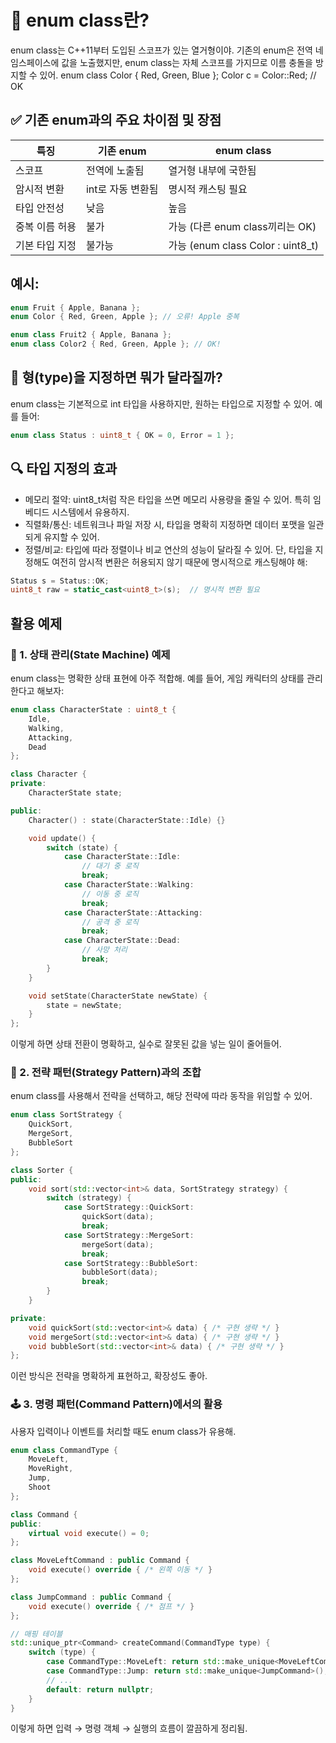 # 🧠 enum class란?
enum class는 C++11부터 도입된 스코프가 있는 열거형이야. 기존의 enum은 전역 네임스페이스에 값을 노출했지만, enum class는 자체 스코프를 가지므로 이름 충돌을 방지할 수 있어.
enum class Color { Red, Green, Blue };
Color c = Color::Red;  // OK



## ✅ 기존 enum과의 주요 차이점 및 장점
| 특징 | 기존 enum | enum class |
|------|----------|-------------| 
| 스코프 | 전역에 노출됨 | 열거형 내부에 국한됨 | 
| 암시적 변환 | int로 자동 변환됨 | 명시적 캐스팅 필요 | 
| 타입 안전성 | 낮음 | 높음 | 
| 중복 이름 허용 | 불가 | 가능 (다른 enum class끼리는 OK) | 
| 기본 타입 지정 | 불가능 | 가능 (enum class Color : uint8_t) | 


## 예시:
```cpp
enum Fruit { Apple, Banana };
enum Color { Red, Green, Apple }; // 오류! Apple 중복

enum class Fruit2 { Apple, Banana };
enum class Color2 { Red, Green, Apple }; // OK!
```


## 🧩 형(type)을 지정하면 뭐가 달라질까?
enum class는 기본적으로 int 타입을 사용하지만, 원하는 타입으로 지정할 수 있어. 예를 들어:
```cpp
enum class Status : uint8_t { OK = 0, Error = 1 };
```

## 🔍 타입 지정의 효과
- 메모리 절약: uint8_t처럼 작은 타입을 쓰면 메모리 사용량을 줄일 수 있어. 특히 임베디드 시스템에서 유용하지.
- 직렬화/통신: 네트워크나 파일 저장 시, 타입을 명확히 지정하면 데이터 포맷을 일관되게 유지할 수 있어.
- 정렬/비교: 타입에 따라 정렬이나 비교 연산의 성능이 달라질 수 있어.
단, 타입을 지정해도 여전히 암시적 변환은 허용되지 않기 때문에 명시적으로 캐스팅해야 해:
```cpp
Status s = Status::OK;
uint8_t raw = static_cast<uint8_t>(s);  // 명시적 변환 필요
```


## 활용 예제

### 🎯 1. 상태 관리(State Machine) 예제
enum class는 명확한 상태 표현에 아주 적합해. 예를 들어, 게임 캐릭터의 상태를 관리한다고 해보자:
```cpp
enum class CharacterState : uint8_t {
    Idle,
    Walking,
    Attacking,
    Dead
};

class Character {
private:
    CharacterState state;

public:
    Character() : state(CharacterState::Idle) {}

    void update() {
        switch (state) {
            case CharacterState::Idle:
                // 대기 중 로직
                break;
            case CharacterState::Walking:
                // 이동 중 로직
                break;
            case CharacterState::Attacking:
                // 공격 중 로직
                break;
            case CharacterState::Dead:
                // 사망 처리
                break;
        }
    }

    void setState(CharacterState newState) {
        state = newState;
    }
};
```

이렇게 하면 상태 전환이 명확하고, 실수로 잘못된 값을 넣는 일이 줄어들어.

### 🧠 2. 전략 패턴(Strategy Pattern)과의 조합
enum class를 사용해서 전략을 선택하고, 해당 전략에 따라 동작을 위임할 수 있어.
```cpp
enum class SortStrategy {
    QuickSort,
    MergeSort,
    BubbleSort
};

class Sorter {
public:
    void sort(std::vector<int>& data, SortStrategy strategy) {
        switch (strategy) {
            case SortStrategy::QuickSort:
                quickSort(data);
                break;
            case SortStrategy::MergeSort:
                mergeSort(data);
                break;
            case SortStrategy::BubbleSort:
                bubbleSort(data);
                break;
        }
    }

private:
    void quickSort(std::vector<int>& data) { /* 구현 생략 */ }
    void mergeSort(std::vector<int>& data) { /* 구현 생략 */ }
    void bubbleSort(std::vector<int>& data) { /* 구현 생략 */ }
};
```


이런 방식은 전략을 명확하게 표현하고, 확장성도 좋아.

### 🕹️ 3. 명령 패턴(Command Pattern)에서의 활용
사용자 입력이나 이벤트를 처리할 때도 enum class가 유용해.
```cpp
enum class CommandType {
    MoveLeft,
    MoveRight,
    Jump,
    Shoot
};

class Command {
public:
    virtual void execute() = 0;
};

class MoveLeftCommand : public Command {
    void execute() override { /* 왼쪽 이동 */ }
};

class JumpCommand : public Command {
    void execute() override { /* 점프 */ }
};

// 매핑 테이블
std::unique_ptr<Command> createCommand(CommandType type) {
    switch (type) {
        case CommandType::MoveLeft: return std::make_unique<MoveLeftCommand>();
        case CommandType::Jump: return std::make_unique<JumpCommand>();
        // ...
        default: return nullptr;
    }
}
```

이렇게 하면 입력 → 명령 객체 → 실행의 흐름이 깔끔하게 정리됨.
